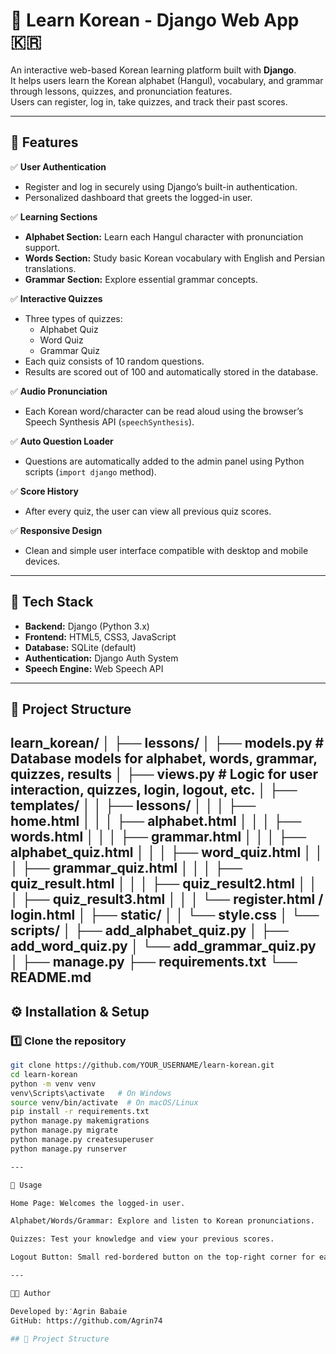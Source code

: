 # 🏫 Learn Korean - Django Web App 🇰🇷

An interactive web-based Korean learning platform built with **Django**.  
It helps users learn the Korean alphabet (Hangul), vocabulary, and grammar through lessons, quizzes, and pronunciation features.  
Users can register, log in, take quizzes, and track their past scores.

---

## 🌟 Features

✅ **User Authentication**
- Register and log in securely using Django’s built-in authentication.
- Personalized dashboard that greets the logged-in user.

✅ **Learning Sections**
- **Alphabet Section:** Learn each Hangul character with pronunciation support.
- **Words Section:** Study basic Korean vocabulary with English and Persian translations.
- **Grammar Section:** Explore essential grammar concepts.

✅ **Interactive Quizzes**
- Three types of quizzes:
  - Alphabet Quiz  
  - Word Quiz  
  - Grammar Quiz  
- Each quiz consists of 10 random questions.
- Results are scored out of 100 and automatically stored in the database.

✅ **Audio Pronunciation**
- Each Korean word/character can be read aloud using the browser’s Speech Synthesis API (`speechSynthesis`).

✅ **Auto Question Loader**
- Questions are automatically added to the admin panel using Python scripts (`import django` method).

✅ **Score History**
- After every quiz, the user can view all previous quiz scores.

✅ **Responsive Design**
- Clean and simple user interface compatible with desktop and mobile devices.

---

## 🧩 Tech Stack

- **Backend:** Django (Python 3.x)
- **Frontend:** HTML5, CSS3, JavaScript
- **Database:** SQLite (default)
- **Authentication:** Django Auth System
- **Speech Engine:** Web Speech API

---
## 📂 Project Structure
learn_korean/
│
├── lessons/
│ ├── models.py # Database models for alphabet, words, grammar, quizzes, results
│ ├── views.py # Logic for user interaction, quizzes, login, logout, etc.
│ ├── templates/
│ │ ├── lessons/
│ │ │ ├── home.html
│ │ │ ├── alphabet.html
│ │ │ ├── words.html
│ │ │ ├── grammar.html
│ │ │ ├── alphabet_quiz.html
│ │ │ ├── word_quiz.html
│ │ │ ├── grammar_quiz.html
│ │ │ ├── quiz_result.html
│ │ │ ├── quiz_result2.html
│ │ │ ├── quiz_result3.html
│ │ │ └── register.html / login.html
│ ├── static/
│ │ └── style.css
│ └── scripts/
│ ├── add_alphabet_quiz.py
│ ├── add_word_quiz.py
│ └── add_grammar_quiz.py
│
├── manage.py
├── requirements.txt
└── README.md
---

## ⚙️ Installation & Setup

### 1️⃣ Clone the repository
```bash
git clone https://github.com/YOUR_USERNAME/learn-korean.git
cd learn-korean
python -m venv venv
venv\Scripts\activate   # On Windows
source venv/bin/activate  # On macOS/Linux
pip install -r requirements.txt
python manage.py makemigrations
python manage.py migrate
python manage.py createsuperuser
python manage.py runserver

---

🧠 Usage

Home Page: Welcomes the logged-in user.

Alphabet/Words/Grammar: Explore and listen to Korean pronunciations.

Quizzes: Test your knowledge and view your previous scores.

Logout Button: Small red-bordered button on the top-right corner for easy logout.

---

👨‍💻 Author

Developed by: َAgrin Babaie
GitHub: https://github.com/Agrin74

## 📂 Project Structure

